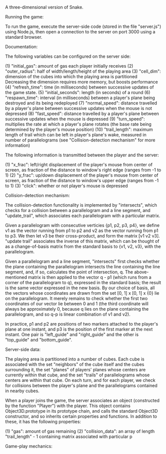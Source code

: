 A three-dimensional version of Snake.

Running the game:

To run the game, execute the server-side code (stored in the file "server.js") using Node.js, then open a connection to the server on port 3000 using a standard browser.

Documentation:

The following variables can be configured on the server side:

(1) "initial_gas": amount of gas each player initially receives
(2) "outer_radius": half of width/length/height of the playing area
(3) "cell_dim": dimension of the cubes into which the playing area is partitioned  Decreasing the dimension requires more memory, but boosts performance
(4) "refresh_time": time (in milliseconds) between successive updates of the game state.
(5) "initial_seconds": length (in seconds) of a round
(6) "respawn_time": interval (in milliseconds) between a player's plane being destroyed and its being redeployed
(7) "normal_speed": distance travelled by a player's plane between successive updates when the mouse is not depressed
(8) "fast_speed": distance travelled by a player's plane between successive updates when the mouse is depressed
(9) "turn_speed": multiplies the rate at which a player's plane rotates (the base rate being determined by the player's mouse position)
(10) "trail_length": maximum length of trail which can be left in player's plane's wake, measured in number of parallelograms (see "Collision-detection mechanism" for more information)

The following information is transmitted between the player and the server:

(1) "x_frac": left/right displacement of the player's mouse from center of screen, as fraction of the distance to window's right edge (ranges from -1 to 1)
(2) "y_frac": up/down displacement of the player's mouse from center of screen, as fraction of the distance to window's upper edge (ranges from -1 to 1)
(3) "click": whether or not player's mouse is depressed

Collision-detection mechanism:

The collision-detection functionality is implemented by "intersects", which checks for a collision between a parallelogram and a line segment, and "update_trail", which associates each parallelogram with a particular matrix.

Given a parallelogram with consecutive verticies {p1, p2, p3, p4}, we define v1 as the vector running from p1 to p2 and v2 as the vector running from p1 to p3.  We then let v3 be their cross-product, and form the matrix [v1 v2 v3].  "update trail" associates the inverse of this matrix, which can be thought of as a change-of-basis matrix from the standard basis to {v1, v2, v3}, with the parallelogram.

Given a parallelogram and a line segment, "intersects" first checks whether the plane containing the parallelogram intersects the line containing the line segment, and, if so, calculates the point of intersection, q.  The above-mentioned matrix is then applied to the vector q - p1 (which runs from a corner of the parallelogram to q), expressed in the standard basis; the result is the same vector expressed in the new basis.  By our choice of basis, all the vectors whose coordinates are drawn from the set [0, 1] x [0, 1] x {0} lie on the parallelogram.  It merely remains to check whether the first two coordinates of our vector lie between 0 and 1 (the third coordinate will always be approximately 0, because q lies on the plane containing the parallelogram, and so q-p is linear combination of v1 and v2).

In practice, p1 and p2 are positions of two markers attached to the player's plane at one instant, and p3 is the position of the first marker at the next instant.  One pair is "left_guide" and "right_guide" and the other is "top_guide" and "bottom_guide".

Server-side data:

The playing area is partitioned into a number of cubes.  Each cube is associated with the set "neighbors" of the cube itself and the cubes surrounding it, the set "planes" of players' planes whose centers are currently within that cube, and the set "trails" of parallelograms whose centers are within that cube.  On each turn, and for each player, we check for collisions between the player's plane and the parallelograms contained in nearby cubes.

When a player joins the game, the server associates an object (constructed by the function "Player") with the player.  This object contains Object3D.prototype in its prototype chain, and calls the standard Object3D constructor, and so inherits certain properties and functions.  In addition to these, it has the following properties:

(1) "gas": amount of gas remaining
(2) "collision_data": an array of length "trail_length" - 1 containing matrix associated with particular p

Game-play mechanics:

